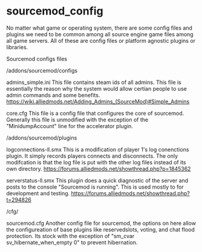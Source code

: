 # sourcemod_config

No matter what game or operating system, there are some config files and plugins we need to be common among all source engine game files among all game servers. All of these are config files or platform agnostic plugins or libraries. 

Sourcemod configs files

/addons/sourcemod/configs

admins_simple.ini
This file contains steam ids of all admins. This file is essentially the reason why the system would allow certian people to use admin commands and some benefits. 
https://wiki.alliedmods.net/Adding_Admins_(SourceMod)#Simple_Admins

core.cfg
This file is a config file that configures the core of sourcemod. Generally this file is unmodified with the exception of the "MinidumpAccount" line for the accelerator plugin. 


/addons/sourcemod/plugins

logconnections-ll.smx
This is a modification of player 1's log conenctions plugin. It simply records players connects and disconnects.  The only modifcation is that the log file is put with the other log files instead of its own directory.
https://forums.alliedmods.net/showthread.php?p=1845362

serverstatus-ll.smx
This plugin does a quick diagnostic of the server and posts to the console "Sourcemod is running". This is used mostly to for development and testing.
https://forums.alliedmods.net/showthread.php?t=294826

/cfg/

sourcemod.cfg
Another config file for sourcemod, the options on here allow the configureation of base plugins like reservedslots, voting, and chat flood protection. Its stock with the exception of "sm_cvar sv_hibernate_when_empty 0" to prevent hibernation. 
